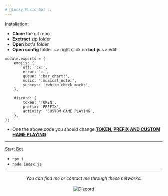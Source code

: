 ```yaml
---
# 🚀Lucky Music Bot :)
---
```


<u>Installation:</u>

* **Clone** the git repo
* **Exctract** zip folder
* **Open** bot's folder
* **Open** **config** folder ~> right click on **bot.js** ~> edit!
```
module.exports = {
    emojis: {
        off: ':x:',
        error: '💥',
        queue: ':bar_chart:',
        music: ':musical_note:',
        success: ':white_check_mark:',
    },

    discord: {
        token: 'TOKEN',
        prefix: 'PREFIX',
        activity: 'CUSTOM GAME PLAYING',
    },
};
```
* One the above code you should change **<U>TOKEN, PREFIX AND CUSTOM HAME PLAYING</U>**

---

<U>Start Bot</U>
* `npm i`
* `node index.js`

---

<p align="center">
    <i>You can find me or contact me through these networks:</i>
    <br/><br/>
    <a href="https://discord.gg/sQQFSnQhdt" target="_blank">
        <img src="https://img.shields.io/discord/793149744847257600?label=Discord%20Support%20Server&style=for-the-badge" alt="Discord" />
    </a>
</p>
